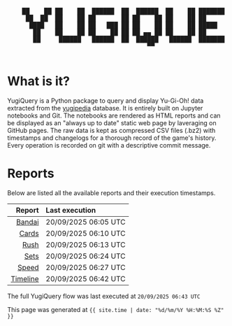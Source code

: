 <div align='center'>
    <pre>
    <br>
    ██    ██ ██    ██  ██████  ██  ██████  ██    ██ ███████ ██████  ██    ██ 
     ██  ██  ██    ██ ██       ██ ██    ██ ██    ██ ██      ██   ██  ██  ██  
      ████   ██    ██ ██   ███ ██ ██    ██ ██    ██ █████   ██████    ████   
       ██    ██    ██ ██    ██ ██ ██ ▄▄ ██ ██    ██ ██      ██   ██    ██    
       ██     ██████   ██████  ██  ██████   ██████  ███████ ██   ██    ██    
                                      ▀▀                                     
    </pre>
</div>

# What is it?

YugiQuery is a Python package to query and display Yu-Gi-Oh! data extracted from the [yugipedia](http://yugipedia.com) database. It is entirely built on Jupyter notebooks and Git. The notebooks are rendered as HTML reports and can be displayed as an "always up to date" static web page by laveraging on GitHub pages. The raw data is kept as compressed CSV files (.bz2) with timestamps and changelogs for a thorough record of the game's history. Every operation is recorded on git with a descriptive commit message. 

# Reports

Below are listed all the available reports and their execution timestamps. 

|                    Report | Last execution       |
| -------------------------:|:-------------------- |
| [Bandai](reports/Bandai.html) | 20/09/2025 06:05 UTC |
| [Cards](reports/Cards.html) | 20/09/2025 06:10 UTC |
| [Rush](reports/Rush.html) | 20/09/2025 06:13 UTC |
| [Sets](reports/Sets.html) | 20/09/2025 06:24 UTC |
| [Speed](reports/Speed.html) | 20/09/2025 06:27 UTC |
| [Timeline](reports/Timeline.html) | 20/09/2025 06:42 UTC |


The full YugiQuery flow was last executed at `20/09/2025 06:43 UTC`

This page was generated at `{{ site.time | date: "%d/%m/%Y %H:%M:%S %Z" }}`
